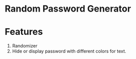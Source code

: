 # Random Password Generator

# Features

1. Randomizer
2. Hide or display password with different colors for text.
